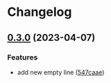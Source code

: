 # Changelog

## [0.3.0](https://github.com/marianfoo/ui5-cc-excelUpload-multirepo/compare/generator-ui5-excelupload-v0.2.3...generator-ui5-excelupload-v0.3.0) (2023-04-07)


### Features

* add new empty line ([547caae](https://github.com/marianfoo/ui5-cc-excelUpload-multirepo/commit/547caae24f50f7026a66f3c939fbf47e39dfd395))

